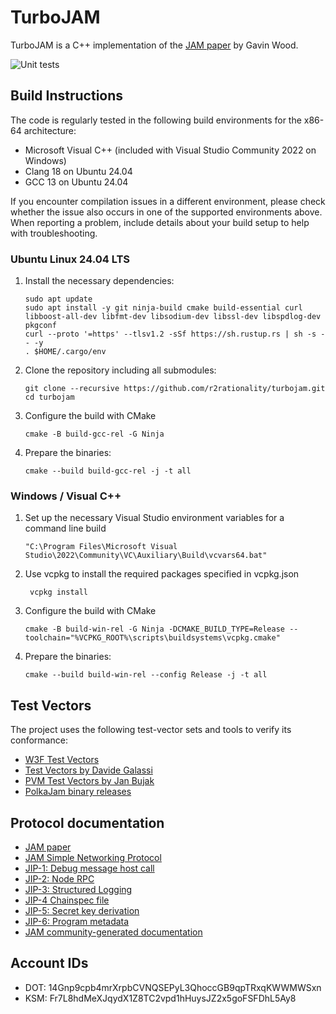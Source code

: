 # TurboJAM

TurboJAM is a C++ implementation of the [JAM paper](https://github.com/gavofyork/graypaper) by Gavin Wood.

![Unit tests](https://github.com/r2rationality/turbojam/actions/workflows/ci.yml/badge.svg)

## Build Instructions

The code is regularly tested in the following build environments for the x86-64 architecture:
- Microsoft Visual C++ (included with Visual Studio Community 2022 on Windows)
- Clang 18 on Ubuntu 24.04
- GCC 13 on Ubuntu 24.04

If you encounter compilation issues in a different environment,
please check whether the issue also occurs in one of the supported environments above.
When reporting a problem, include details about your build setup to help with troubleshooting.

### Ubuntu Linux 24.04 LTS
1. Install the necessary dependencies:
   ```
   sudo apt update
   sudo apt install -y git ninja-build cmake build-essential curl libboost-all-dev libfmt-dev libsodium-dev libssl-dev libspdlog-dev pkgconf
   curl --proto '=https' --tlsv1.2 -sSf https://sh.rustup.rs | sh -s -- -y
   . $HOME/.cargo/env
   ```
2. Clone the repository including all submodules:
   ```
   git clone --recursive https://github.com/r2rationality/turbojam.git
   cd turbojam
   ```
3. Configure the build with CMake
   ```
   cmake -B build-gcc-rel -G Ninja
   ```
4. Prepare the binaries:
   ```
   cmake --build build-gcc-rel -j -t all
   ```

### Windows / Visual C++
1. Set up the necessary Visual Studio environment variables for a command line build
    ```
    "C:\Program Files\Microsoft Visual Studio\2022\Community\VC\Auxiliary\Build\vcvars64.bat"
   ```
2. Use vcpkg to install the required packages specified in vcpkg.json
   ```
    vcpkg install
   ```
3. Configure the build with CMake
   ```
   cmake -B build-win-rel -G Ninja -DCMAKE_BUILD_TYPE=Release --toolchain="%VCPKG_ROOT%\scripts\buildsystems\vcpkg.cmake"
   ```
4. Prepare the binaries:
   ```
   cmake --build build-win-rel --config Release -j -t all
   ```

## Test Vectors
The project uses the following test-vector sets and tools to verify its conformance:
- [W3F Test Vectors](https://github.com/w3f/jamtestvectors)
- [Test Vectors by Davide Galassi](https://github.com/davxy/jam-test-vectors/)
- [PVM Test Vectors by Jan Bujak](https://github.com/koute/jamtestvectors/tree/master_pvm_initial)
- [PolkaJam binary releases](https://github.com/paritytech/polkajam-releases)

## Protocol documentation
- [JAM paper](https://github.com/gavofyork/graypaper)
- [JAM Simple Networking Protocol](https://github.com/zdave-parity/jam-np/blob/main/simple.md)
- [JIP-1: Debug message host call](https://hackmd.io/@polkadot/jip1)
- [JIP-2: Node RPC](https://hackmd.io/@polkadot/jip2)
- [JIP-3: Structured Logging](https://hackmd.io/@polkadot/jip3)
- [JIP-4 Chainspec file](https://github.com/polkadot-fellows/JIPs/pull/1)
- [JIP-5: Secret key derivation](https://github.com/polkadot-fellows/JIPs/pull/2)
- [JIP-6: Program metadata](https://github.com/polkadot-fellows/JIPs/pull/3)
- [JAM community-generated documentation](https://docs.jamcha.in/)

## Account IDs
- DOT: 14Gnp9cpb4mrXrpbCVNQSEPyL3QhoccGB9qpTRxqKWWMWSxn
- KSM: Fr7L8hdMeXJqydX1Z8TC2vpd1hHuysJZ2x5goFSFDhL5Ay8
